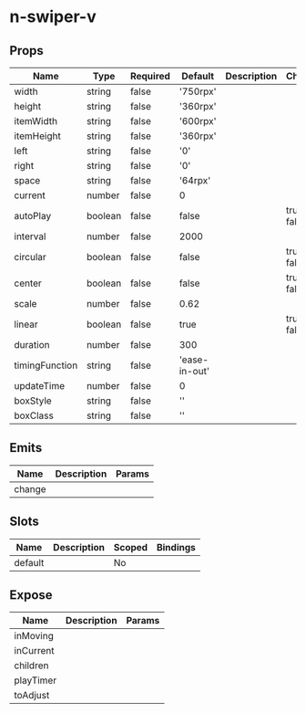 # n-swiper-v

## Props
| Name | Type | Required | Default | Description | Choices |
| --- | --- | --- | --- | --- | --- |
| width | string | false | '750rpx' |  |  | 
| height | string | false | '360rpx' |  |  | 
| itemWidth | string | false | '600rpx' |  |  | 
| itemHeight | string | false | '360rpx' |  |  | 
| left | string | false | '0' |  |  | 
| right | string | false | '0' |  |  | 
| space | string | false | '64rpx' |  |  | 
| current | number | false | 0 |  |  | 
| autoPlay | boolean | false | false |  | true, false | 
| interval | number | false | 2000 |  |  | 
| circular | boolean | false | false |  | true, false | 
| center | boolean | false | false |  | true, false | 
| scale | number | false | 0.62 |  |  | 
| linear | boolean | false | true |  | true, false | 
| duration | number | false | 300 |  |  | 
| timingFunction | string | false | 'ease-in-out' |  |  | 
| updateTime | number | false | 0 |  |  | 
| boxStyle | string | false | '' |  |  | 
| boxClass | string | false | '' |  |  | 

## Emits
| Name | Description | Params |
| --- | --- | --- | 
| change |  |  |

## Slots
| Name | Description | Scoped | Bindings |
| --- | --- | --- | --- |
| default |  | No |  |

## Expose
| Name | Description | Params |
| --- | --- | --- |
| inMoving |  |  |
| inCurrent |  |  |
| children |  |  |
| playTimer |  |  |
| toAdjust |  |  |

